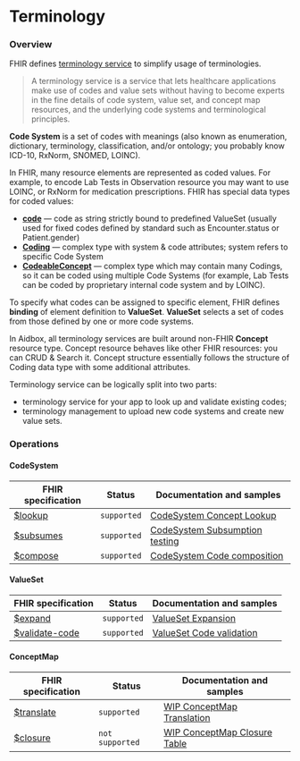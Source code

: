 # Terminology

### Overview

FHIR defines [terminology service](https://www.hl7.org/fhir/terminology-service.html#4.6) to simplify usage of terminologies.

> A terminology service is a service that lets healthcare applications make use of codes and value sets without having to become experts in the fine details of code system, value set, and concept map resources, and the underlying code systems and terminological principles.&#x20;

**Code System** is a set of codes with meanings (also known as enumeration, dictionary, terminology, classification, and/or ontology; you probably know ICD-10, RxNorm, SNOMED, LOINC).

In FHIR, many resource elements are represented as coded values. For example, to encode Lab Tests in Observation resource you may want to use LOINC, or RxNorm for medication prescriptions. FHIR has special data types for coded values:

* [**code**](https://www.hl7.org/fhir/datatypes.html#code) — code as string strictly bound to predefined ValueSet (usually used for fixed codes defined by standard such as Encounter.status or Patient.gender)
* [**Coding**](https://www.hl7.org/fhir/datatypes.html#Coding) — complex type with system & code attributes; system refers to specific Code System
* [**CodeableConcept**](https://www.hl7.org/fhir/datatypes.html#codeableconcept) — complex type which may contain many Codings, so it can be coded using multiple Code Systems (for example, Lab Tests can be coded by proprietary internal code system and by LOINC).

To specify what codes can be assigned to specific element, FHIR defines **binding** of element definition to **ValueSet**. **ValueSet** selects a set of codes from those defined by one or more code systems.&#x20;

In Aidbox, all terminology services are built around non-FHIR **Concept** resource type. Concept resource behaves like other FHIR resources: you can CRUD & Search it. Concept structure essentially follows the structure of Coding data type with some additional attributes.

Terminology service can be logically split into two parts:

* terminology service for your app to look up and validate existing codes;
* terminology management to upload new code systems and create new value sets.

### Operations

#### CodeSystem

| FHIR specification                                                        | Status      | Documentation and samples                                                            |
| ------------------------------------------------------------------------- | ----------- | ------------------------------------------------------------------------------------ |
| [$lookup](https://www.hl7.org/fhir/codesystem-operations.html#lookup)     | `supported` | [CodeSystem Concept Lookup](codesystem-and-concept/concept-lookup.md)                |
| [$subsumes](https://www.hl7.org/fhir/codesystem-operations.html#subsumes) | `supported` | [CodeSystem Subsumption testing](codesystem-and-concept/subsumption-testing.md)      |
| [$compose](https://www.hl7.org/fhir/codesystem-operations.html#compose)   | `supported` | [CodeSystem Code composition](codesystem-and-concept/codesystem-code-composition.md) |

#### ValueSet

| FHIR specification                                                                | Status      | Documentation and samples                                    |
| --------------------------------------------------------------------------------- | ----------- | ------------------------------------------------------------ |
| [$expand](https://www.hl7.org/fhir/valueset-operations.html#expand)               | `supported` | [ValueSet Expansion](valueset/value-set-expansion.md)        |
| [$validate-code](https://www.hl7.org/fhir/valueset-operations.html#validate-code) | `supported` | [ValueSet Code validation](valueset/value-set-validation.md) |

#### ConceptMap

| FHIR specification                                                          | Status          | Documentation and samples                        |
| --------------------------------------------------------------------------- | --------------- | ------------------------------------------------ |
| [$translate](https://www.hl7.org/fhir/conceptmap-operations.html#translate) | `supported`     | [WIP ConceptMap Translation](usdtranslate.md)    |
| [$closure](https://www.hl7.org/fhir/conceptmap-operations.html#closure)     | `not supported` | [WIP ConceptMap Closure Table](broken-reference) |

